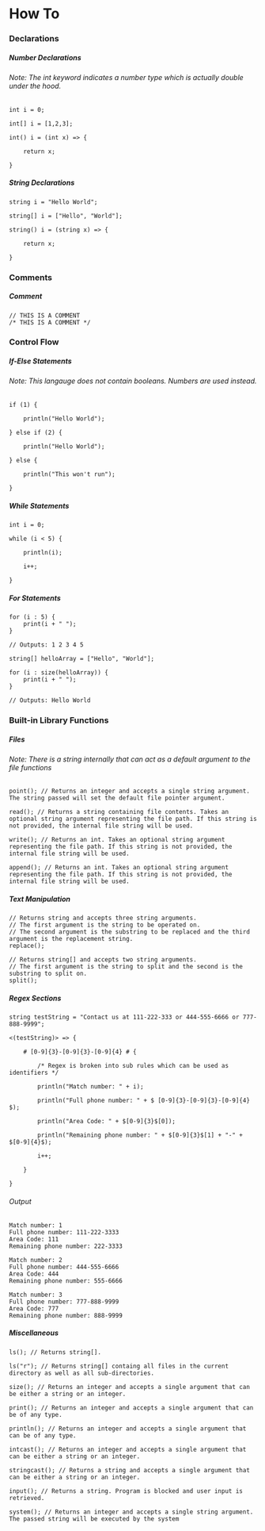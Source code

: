 # How To
### Declarations

##### Number Declarations
###### Note: The int keyword indicates a number type which is actually double under the hood.
```nawk
int i = 0;

int[] i = [1,2,3];

int() i = (int x) => {

	return x;
    
}
```
##### String Declarations
```nawk
string i = "Hello World";

string[] i = ["Hello", "World"];

string() i = (string x) => {

	return x;
    
}
```
### Comments
##### Comment
```nawk
// THIS IS A COMMENT
/* THIS IS A COMMENT */
```
### Control Flow
##### If-Else Statements
###### Note: This langauge does not contain booleans. Numbers are used instead.
```nawk
if (1) {

	println("Hello World");
    
} else if (2) {

	println("Hello World");
    
} else {

	println("This won't run");
    
}
```
##### While Statements
```nawk
int i = 0;

while (i < 5) {

	println(i);
    
    i++;
    
}
```
##### For Statements
```nawk
for (i : 5) {
	print(i + " ");
}

// Outputs: 1 2 3 4 5

string[] helloArray = ["Hello", "World"];

for (i : size(helloArray)) {
	print(i + " ");
}

// Outputs: Hello World
```
### Built-in Library Functions
##### Files
###### Note: There is a string internally that can act as a default argument to the file functions

```nawk
point(); // Returns an integer and accepts a single string argument. The string passed will set the default file pointer argument.

read(); // Returns a string containing file contents. Takes an optional string argument representing the file path. If this string is not provided, the internal file string will be used.

write(); // Returns an int. Takes an optional string argument representing the file path. If this string is not provided, the internal file string will be used.

append(); // Returns an int. Takes an optional string argument representing the file path. If this string is not provided, the internal file string will be used.
```

##### Text Manipulation

```nawk
// Returns string and accepts three string arguments.
// The first argument is the string to be operated on. 
// The second argument is the substring to be replaced and the third argument is the replacement string.
replace();

// Returns string[] and accepts two string arguments. 
// The first argument is the string to split and the second is the substring to split on.
split();
```

##### Regex Sections

```nawk
string testString = "Contact us at 111-222-333 or 444-555-6666 or 777-888-9999";

<(testString)> => {

	# [0-9]{3}-[0-9]{3}-[0-9]{4} # { 
    
    	/* Regex is broken into sub rules which can be used as identifiers */
        
        println("Match number: " + i);
        
        println("Full phone number: " + $ [0-9]{3}-[0-9]{3}-[0-9]{4} $);
        
        println("Area Code: " + $[0-9]{3}$[0]);
        
        println("Remaining phone number: " + $[0-9]{3}$[1] + "-" + $[0-9]{4}$);
        
        i++;
        
    }

}
```
###### Output

```nawk
Match number: 1
Full phone number: 111-222-3333
Area Code: 111
Remaining phone number: 222-3333

Match number: 2
Full phone number: 444-555-6666
Area Code: 444
Remaining phone number: 555-6666

Match number: 3
Full phone number: 777-888-9999
Area Code: 777
Remaining phone number: 888-9999
```


##### Miscellaneous
```nawk
ls(); // Returns string[].

ls("r"); // Returns string[] containg all files in the current directory as well as all sub-directories.

size(); // Returns an integer and accepts a single argument that can be either a string or an integer.

print(); // Returns an integer and accepts a single argument that can be of any type.

println(); // Returns an integer and accepts a single argument that can be of any type.

intcast(); // Returns an integer and accepts a single argument that can be either a string or an integer.

stringcast(); // Returns a string and accepts a single argument that can be either a string or an integer.

input(); // Returns a string. Program is blocked and user input is retrieved.

system(); // Returns an integer and accepts a single string argument. The passed string will be executed by the system
```